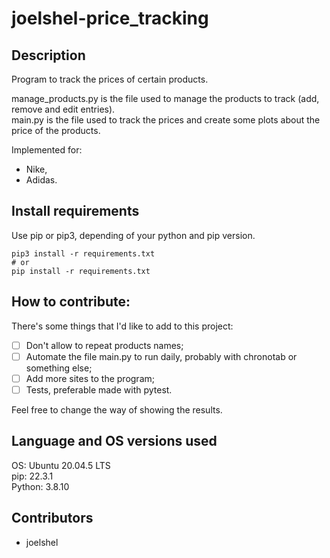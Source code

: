 # joelshel-price_tracking
## Description
Program to track the prices of certain products.

manage_products.py is the file used to manage the products to track (add, remove and edit entries).  
main.py is the file used to track the prices and create some plots about the price of the products.

Implemented for:
* Nike,
* Adidas.

## Install requirements
Use pip or pip3, depending of your python and pip version.

```
pip3 install -r requirements.txt
# or
pip install -r requirements.txt
```

## How to contribute:
There's some things that I'd like to add to this project:
- [ ] Don't allow to repeat products names;
- [ ] Automate the file main.py to run daily, probably with chronotab or something else;
- [ ] Add more sites to the program;
- [ ] Tests, preferable made with pytest.

Feel free to change the way of showing the results.

## Language and OS versions used
OS: Ubuntu 20.04.5 LTS  
pip: 22.3.1  
Python: 3.8.10  

## Contributors
* joelshel
